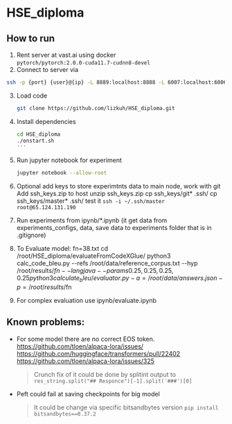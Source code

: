 # HSE_diploma

## How to run

1. Rent server at vast.ai using docker  
	```pytorch/pytorch:2.0.0-cuda11.7-cudnn8-devel```
2. Connect to server via 
  ```sh
  ssh -p {port} {user}@{ip} -L 8889:localhost:8888 -L 6007:localhost:6006 
  ```
3. Load code
	```sh
	git clone https://github.com/lizkuh/HSE_diploma.git
	```
4. Install dependencies 
	```sh
	cd HSE_diploma
	./onstart.sh
	'''
5. Run jupyter notebook for experiment
	```sh
	jupyter notebook --allow-root
	```
6. Optional add keys to store experimtnts data to main node, work with git
   Add ssh_keys.zip to host
   unzip ssh_keys.zip
   cp ssh_keys/git* .ssh/
   cp ssh_keys/master* .ssh/
   test it ```ssh -i ~/.ssh/master root@65.124.131.190```
7. Run experiments from ipynb/*.ipynb (it get data from experiments_configs, data, save data to experiments folder that is in .gitignore)

8. To Evaluate model:
    fn=38.txt
    cd /root/HSE_diploma/evaluateFromCodeXGlue/
    python3 calc_code_bleu.py --refs /root/data/reference_corpus.txt --hyp /root/results/$fn --lang java --params 0.25,0.25,0.25,0.25
    python3 calculate_bleu/evaluator.py -a=/root/data/answers.json -p=/root/results/$fn
    
9. For complex evaluation use ipynb/evaluate.ipynb

## Known problems:

- For some model there are no correct EOS token.
	https://github.com/tloen/alpaca-lora/issues/
	https://github.com/huggingface/transformers/pull/22402
	https://github.com/tloen/alpaca-lora/issues/325
   > Crunch fix of it could be done by splitint output to 
   ```res_string.split("## Responce")[-1].split('###')[0]```

- Peft could fail at saving checkpoints for big model
   > It could be change via specific bitsandbytes version
   ```pip install bitsandbytes==0.37.2```